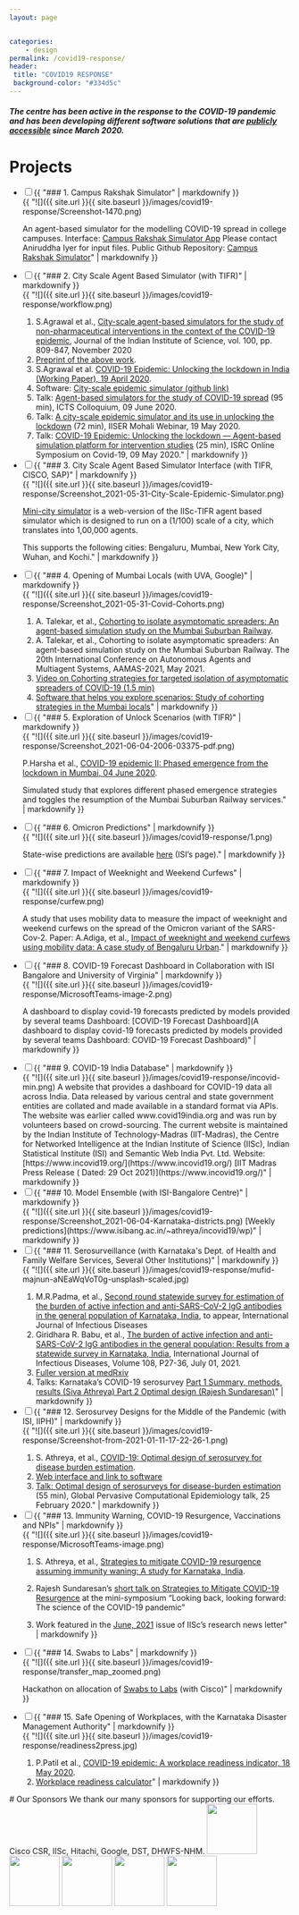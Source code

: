 ```yaml
---
layout: page


categories:
    - design
permalink: /covid19-response/
header:
 title: "COVID19 RESPONSE"
 background-color: "#334d5c"
---
```

##### The centre has been active in the response to the COVID-19 pandemic and has been developing different software solutions that are [publicly accessible](https://github.com/cni-iisc) since March 2020.

# Projects
<ul class="jekyllcodex_accordion">
<li><input id="accordion1" type="checkbox" /><label for="accordion1">{{ "### 1. Campus Rakshak Simulator" |  markdownify }}</label>
<div>{{ "![]({{ site.url }}{{ site.baseurl }}/images/covid19-response/Screenshot-1470.png)

An agent-based simulator for the modelling COVID-19 spread in college campuses. Interface: [Campus Rakshak Simulator App](https://campus.readiness.in/) Please contact Aniruddha Iyer for input files. Public Github Repository: [Campus Rakshak Simulator](https://github.com/cni-iisc/campus-rakshak-simulator)" | markdownify }}</div></li>
        
<li><input id="accordion2" type="checkbox" /><label for="accordion2">{{ "### 2. City Scale Agent Based Simulator (with TIFR)" |  markdownify }}</label>
<div>{{ "![]({{ site.url }}{{ site.baseurl }}/images/covid19-response/workflow.png)

1. S.Agrawal et al., [City-scale agent-based simulators for the study of non-pharmaceutical interventions in the context of the COVID-19 epidemic](https://link.springer.com/article/10.1007/s41745-020-00211-3), Journal of the Indian Institute of Science, vol. 100, pp. 809-847, November 2020
2. [Preprint of the above work](https://arxiv.org/abs/2008.04849).
3. S.Agrawal et al. [COVID-19 Epidemic: Unlocking the lockdown in India (Working Paper), 19 April 2020](https://covid19.iisc.ac.in/wp-content/uploads/2020/04/Report-1-20200419-UnlockingTheLockdownInIndia.pdf).
4. Software: [City-scale epidemic simulator (github link)](https://github.com/cni-iisc/epidemic-simulator)
5. Talk: [Agent-based simulators for the study of COVID-19 spread](https://www.youtube.com/watch?v=qbMdmH5PanE) (95 min), ICTS Colloquium, 09 June 2020.
6. Talk: [A city-scale epidemic simulator and its use in unlocking the lockdown](https://www.youtube.com/watch?v=wyItaV2K8oE) (72 min), IISER Mohali Webinar, 19 May 2020.
7. Talk: [COVID-19 Epidemic: Unlocking the lockdown — Agent-based simulation platform for intervention studies](https://youtu.be/A81j9Htn7RY?t=9201) (25 min), ISRC Online Symposium on Covid-19, 09 May 2020." | markdownify }}</div></li>

<li><input id="accordion3" type="checkbox" /><label for="accordion3">{{ "### 3. City Scale Agent Based Simulator Interface (with TIFR, CISCO, SAP)" | markdownify }}</label>
        <div>{{ "![]({{ site.url }}{{ site.baseurl }}/images/covid19-response/Screenshot_2021-05-31-City-Scale-Epidemic-Simulator.png)

[Mini-city simulator](https://cni.iisc.ac.in/simulator) is a web-version of the IISc-TIFR agent based simulator which is designed to run on a (1/100) scale of a city, which translates into 1,00,000 agents.

This supports the following cities: Bengaluru, Mumbai, New York City, Wuhan, and Kochi." |  markdownify }}</div></li>
<li><input id="accordion4" type="checkbox" /><label for="accordion4">{{ "### 4. Opening of Mumbai Locals (with UVA, Google)" | markdownify }}</label>
        <div>{{ "![]({{ site.url }}{{ site.baseurl }}/images/covid19-response/Screenshot_2021-05-31-Covid-Cohorts.png)

1. A. Talekar, et al., [Cohorting to isolate asymptomatic spreaders: An agent-based simulation study on the Mumbai Suburban Railway](https://arxiv.org/abs/2012.12839).
2. A. Talekar, et al., Cohorting to isolate asymptomatic spreaders: An agent-based simulation study on the Mumbai Suburban Railway. The 20th International Conference on Autonomous Agents and Multiagent Systems, AAMAS-2021, May 2021.
3. [Video on Cohorting strategies for targeted isolation of asymptomatic spreaders of COVID-19 (1.5 min)](https://youtu.be/6H8hZBNcP8k)
4. [Software that helps you explore scenarios: Study of cohorting strategies in the Mumbai locals](https://covid-cohort.uc.r.appspot.com/)" |  markdownify }}</div></li>
<li><input id="accordion5" type="checkbox" /><label for="accordion5">{{ "### 5. Exploration of Unlock Scenarios (with TIFR)" | markdownify }}</label>
        <div>{{ "![]({{ site.url }}{{ site.baseurl }}/images/covid19-response/Screenshot_2021-06-04-2006-03375-pdf.png)

P.Harsha et al., [COVID-19 epidemic II: Phased emergence from the lockdown in Mumbai, 04 June 2020](https://arxiv.org/abs/2006.03375).

Simulated study that explores different phased emergence strategies and toggles the resumption of the Mumbai Suburban Railway services." |  markdownify }}</div></li>
<li><input id="accordion6" type="checkbox" /><label for="accordion6">{{ "### 6. Omicron Predictions" |  markdownify }}</label>
<div>{{ "![]({{ site.url }}{{ site.baseurl }}/images/covid19-response/1.png)

State-wise predictions are available [here](https://www.isibang.ac.in/~athreya/incovid19/omicron.php) (ISI’s page)." | markdownify }}</div></li>
        
<li><input id="accordion7" type="checkbox" /><label for="accordion7">{{ "### 7. Impact of Weeknight and Weekend Curfews" |  markdownify }}</label>
<div>{{ "![]({{ site.url }}{{ site.baseurl }}/images/covid19-response/curfew.png)

A study that uses mobility data to measure the impact of weeknight and weekend curfews on the spread of the Omicron variant of the SARS-Cov-2. Paper: A.Adiga, et al., [Impact of weeknight and weekend curfews using mobility data: A case study of Bengaluru Urban](https://www.medrxiv.org/content/10.1101/2022.01.26.22269903v1)." | markdownify }}</div></li>

<li><input id="accordion8" type="checkbox" /><label for="accordion8">{{ "### 8. COVID-19 Forecast Dashboard in Collaboration with ISI Bangalore and University of Virginia" | markdownify }}</label>
        <div>{{ "![]({{ site.url }}{{ site.baseurl }}/images/covid19-response/MicrosoftTeams-image-2.png)

A dashboard to display covid-19 forecasts predicted by models provided by several teams Dashboard: [COVID-19 Forecast Dashboard](A dashboard to display covid-19 forecasts predicted by models provided by several teams Dashboard: COVID-19 Forecast Dashboard)" |  markdownify }}</div></li>
<li><input id="accordion9" type="checkbox" /><label for="accordion9">{{ "### 9. COVID-19 India Database" | markdownify }}</label>
        <div>{{ "![]({{ site.url }}{{ site.baseurl }}/images/covid19-response/incovid-min.png)
A website that provides a dashboard for COVID-19 data all across India. Data released by various central and state government entities are collated and made available in a standard format via APIs. 
The website was earlier called www.covid19india.org and was run by volunteers based on crowd-sourcing. The current website is maintained by the Indian Institute of Technology-Madras (IIT-Madras), the Centre for Networked Intelligence at the Indian Institute of Science (IISc), Indian Statistical Institute (ISI) and Semantic Web India Pvt. Ltd.
Website: [https://www.incovid19.org/](https://www.incovid19.org/)
[IIT Madras Press Release ( Dated: 29 Oct 2021)](https://www.incovid19.org/)" |  markdownify }}</div></li>
<li><input id="accordion10" type="checkbox" /><label for="accordion10">{{ "### 10. Model Ensemble (with ISI-Bangalore Centre)" | markdownify }}</label>
<div>{{ "![]({{ site.url }}{{ site.baseurl }}/images/covid19-response/Screenshot_2021-06-04-Karnataka-districts.png)
        [Weekly predictions](https://www.isibang.ac.in/~athreya/incovid19/wp)" |  markdownify }}</div></li>
<li><input id="accordion11" type="checkbox" /><label for="accordion11">{{ "### 11. Serosurveillance (with Karnataka's Dept. of Health and Family Welfare Services, Several Other Institutions)" |  markdownify }}</label>
<div>{{ "![]({{ site.url }}{{ site.baseurl }}/images/covid19-response/mufid-majnun-aNEaWqVoT0g-unsplash-scaled.jpg)

1. M.R.Padma, et al., [Second round statewide survey for estimation of the burden of active infection and anti-SARS-CoV-2 IgG antibodies in the general population of Karnataka, India](https://www.medrxiv.org/content/10.1101/2021.08.10.21261842v1), to appear, International Journal of Infectious Diseases
2. Giridhara R. Babu, et al., [The burden of active infection and anti-SARS-CoV-2 IgG antibodies in the general population: Results from a statewide survey in Karnataka, India](https://www.ijidonline.com/article/S1201-9712(21)00445-8/fulltext), International Journal of Infectious Diseases, Volume 108, P27-36, July 01, 2021.
3. [Fuller version at medRxiv](https://www.medrxiv.org/content/10.1101/2020.12.04.20243949v1)
4. Talks: Karnataka’s COVID-19 serosurvey [Part 1 Summary, methods, results (Siva Athreya) Part 2 Optimal design (Rajesh Sundaresan)](https://www.youtube.com/watch?v=dqwMGsOQnb4&list=PL1eY4X87dSYGDwXJzwDCDGQXsj17KxCq2&index=12)" | markdownify }}</div></li>
        
<li><input id="accordion12" type="checkbox" /><label for="accordion12">{{ "### 12. Serosurvey Designs for the Middle of the Pandemic (with ISI, IIPH)" |  markdownify }}</label>
<div>{{ "![]({{ site.url }}{{ site.baseurl }}/images/covid19-response/Screenshot-from-2021-01-11-17-22-26-1.png)

1. S. Athreya, et al., [COVID-19: Optimal design of serosurvey for disease burden estimation](https://arxiv.org/abs/2012.12135).
2. [Web interface and link to software](https://optimaldesign.readiness.in/)
3. [Talk: Optimal design of serosurveys for disease-burden estimation](https://www.youtube.com/watch?v=s0RJ_C5nO9o) (55 min), Global Pervasive Computational Epidemiology talk, 25 February 2020." | markdownify }}</div></li>
<li><input id="accordion13" type="checkbox" /><label for="accordion13">{{ "### 13. Immunity Warning, COVID-19 Resurgence, Vaccinations and NPIs" |  markdownify }}</label>
<div>{{ "![]({{ site.url }}{{ site.baseurl }}/images/covid19-response/MicrosoftTeams-image.png)

1. S. Athreya, et al., [Strategies to mitigate COVID-19 resurgence assuming immunity waning: A study for Karnataka, India](https://www.medrxiv.org/content/10.1101/2021.05.26.21257836v1).

2. Rajesh Sundaresan’s [short talk on Strategies to Mitigate COVID-19 Resurgence](https://youtu.be/f2qWweTUFjo?t=3466) at the mini-symposium “Looking back, looking forward: The science of the COVID-19 pandemic”

3. Work featured in the [June, 2021](https://kernel.iisc.ac.in/wp-content/uploads/2021/07/Kernel-Issue-6-2021.pdf) issue of IISc’s research news letter" | markdownify }}</div></li>
        
<li><input id="accordion14" type="checkbox" /><label for="accordion14">{{ "### 14. Swabs to Labs" |  markdownify }}</label>
<div>{{ "![]({{ site.url }}{{ site.baseurl }}/images/covid19-response/transfer_map_zoomed.png)

Hackathon on allocation of [Swabs to Labs](https://cni.iisc.ac.in/hackathon2020/) (with Cisco)" | markdownify }}</div></li>

<li><input id="accordion15" type="checkbox" /><label for="accordion15">{{ "### 15. Safe Opening of Workplaces, with the Karnataka Disaster Management Authority" | markdownify }}</label>
        <div>{{ "![]({{ site.url }}{{ site.baseurl }}/images/covid19-response/readiness2press.jpg)

1. P.Patil et al., [COVID-19 epidemic: A workplace readiness indicator, 18 May 2020](https://covid19.iisc.ac.in/wp-content/uploads/2020/06/Report-20200518-WorkplaceReadiness.pdf).
2. [Workplace readiness calculator](https://cni.iisc.ac.in/workplace-readiness)" |  markdownify }}</div></li>
</ul>
<script>document.getElementById("accordion1").click();</script>
# Our Sponsors
We thank our many sponsors for supporting our efforts. Cisco CSR, IISc, Hitachi, Google, DST, DHWFS-NHM.
<img src="{{ site.url }}{{ site.baseurl }}/images/covid19-response/Cisco-CSR-Logos-horiz-1920x496.jpg" style="height:90px">
<img src="{{ site.url }}{{ site.baseurl }}/images/covid19-response/IISc_Seal_Master_logo_Black-01-1527x1080.jpg" style="height:90px" />
<img src="{{ site.url }}{{ site.baseurl }}/images/covid19-response/hitachi.png" style="height:90px" />
<img src="{{ site.url }}{{ site.baseurl }}/images/covid19-response/Screenshot_2021-05-31-Google-has-a-new-logo.png" style="height:90px" />
<img src="{{ site.url }}{{ site.baseurl }}/images/covid19-response/dst.jpeg" style="height:90px" />

